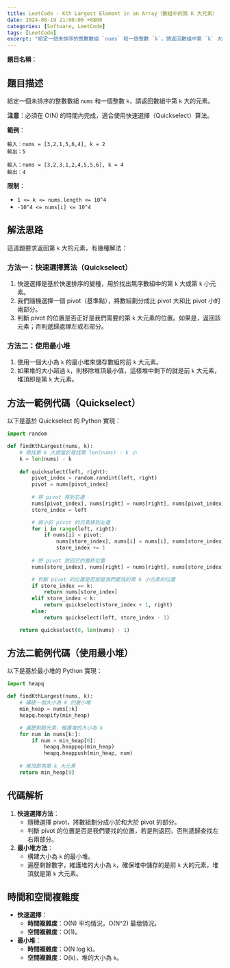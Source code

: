 ```yaml
---
title: LeetCode - Kth Largest Element in an Array（數組中的第 K 大元素）
date: 2024-08-19 21:00:00 +0800
categories: [Software, LeetCode]
tags: [LeetCode] 
excerpt: "給定一個未排序的整數數組 `nums` 和一個整數 `k`，請返回數組中第 `k` 大的元素。**注意**：必須在 O(N) 的時間內完成，適合使用快速選擇（Quickselect）算法。"
---
```

**題目名稱**：

## 題目描述
給定一個未排序的整數數組 `nums` 和一個整數 `k`，請返回數組中第 `k` 大的元素。

**注意**：必須在 O(N) 的時間內完成，適合使用快速選擇（Quickselect）算法。

**範例**：

```
輸入：nums = [3,2,1,5,6,4], k = 2
輸出：5

輸入：nums = [3,2,3,1,2,4,5,5,6], k = 4
輸出：4
```

**限制**：
- `1 <= k <= nums.length <= 10^4`
- `-10^4 <= nums[i] <= 10^4`

## 解法思路
這道題要求返回第 `k` 大的元素，有幾種解法：

### 方法一：快速選擇算法（Quickselect）
1. 快速選擇是基於快速排序的變種，用於找出無序數組中的第 `k` 大或第 `k` 小元素。
2. 我們隨機選擇一個 pivot（基準點），將數組劃分成比 pivot 大和比 pivot 小的兩部分。
3. 判斷 pivot 的位置是否正好是我們需要的第 `k` 大元素的位置。如果是，返回該元素；否則遞歸處理左或右部分。

### 方法二：使用最小堆
1. 使用一個大小為 `k` 的最小堆來儲存數組的前 `k` 大元素。
2. 如果堆的大小超過 `k`，則移除堆頂最小值，這樣堆中剩下的就是前 `k` 大元素，堆頂即是第 `k` 大元素。

## 方法一範例代碼（Quickselect）

以下是基於 Quickselect 的 Python 實現：

```python
import random

def findKthLargest(nums, k):
    # 尋找第 k 大相當於尋找第 len(nums) - k 小
    k = len(nums) - k
    
    def quickselect(left, right):
        pivot_index = random.randint(left, right)
        pivot = nums[pivot_index]
        
        # 將 pivot 移到右邊
        nums[pivot_index], nums[right] = nums[right], nums[pivot_index]
        store_index = left

        # 將小於 pivot 的元素移到左邊
        for i in range(left, right):
            if nums[i] < pivot:
                nums[store_index], nums[i] = nums[i], nums[store_index]
                store_index += 1
        
        # 將 pivot 放回它的最終位置
        nums[store_index], nums[right] = nums[right], nums[store_index]

        # 判斷 pivot 的位置是否就是我們要找的第 k 小元素的位置
        if store_index == k:
            return nums[store_index]
        elif store_index < k:
            return quickselect(store_index + 1, right)
        else:
            return quickselect(left, store_index - 1)

    return quickselect(0, len(nums) - 1)
```

## 方法二範例代碼（使用最小堆）

以下是基於最小堆的 Python 實現：

```python
import heapq

def findKthLargest(nums, k):
    # 構建一個大小為 k 的最小堆
    min_heap = nums[:k]
    heapq.heapify(min_heap)

    # 遍歷剩餘元素，維護堆的大小為 k
    for num in nums[k:]:
        if num > min_heap[0]:
            heapq.heappop(min_heap)
            heapq.heappush(min_heap, num)
    
    # 堆頂即為第 k 大元素
    return min_heap[0]
```

## 代碼解析
1. **快速選擇方法**：
   - 隨機選擇 pivot，將數組劃分成小於和大於 pivot 的部分。
   - 判斷 pivot 的位置是否是我們要找的位置，若是則返回，否則遞歸查找左右兩部分。
2. **最小堆方法**：
   - 構建大小為 `k` 的最小堆。
   - 遍歷剩餘數字，維護堆的大小為 `k`，確保堆中儲存的是前 `k` 大的元素，堆頂就是第 `k` 大元素。

## 時間和空間複雜度
- **快速選擇**：
  - **時間複雜度**：O(N) 平均情況，O(N^2) 最壞情況。
  - **空間複雜度**：O(1)。
- **最小堆**：
  - **時間複雜度**：O(N log k)。
  - **空間複雜度**：O(k)，堆的大小為 `k`。
